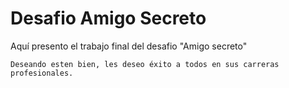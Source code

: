 <h1>Desafio Amigo Secreto</h1>

<p>Aquí presento el trabajo final del desafio "Amigo secreto"</p>

```Deseando esten bien, les deseo éxito a todos en sus carreras profesionales.```
